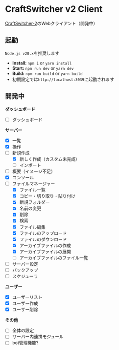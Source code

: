 # CraftSwitcher v2 Client
[CraftSwitcher-2](https://github.com/Necnion8/CraftSwitcher-2)のWebクライアント（開発中）

## 起動
`Node.js v20.x`を推奨します

- **Install:** `npm i` or `yarn install`
- **Start:** `npm run dev` or `yarn dev`
- **Build:** `npm run build` or `yarn build`
- 初期設定では`http://localhost:3039`に起動されます

## 開発中
**ダッシュボード**
- [ ] ダッシュボード

**サーバー**
- [x] 一覧
- [x] 操作
- [ ] 新規作成
  - [x] 新しく作成（カスタム未完成）
  - [ ] インポート
- [ ] 概要（イメージ不足）
- [x] コンソール
- [ ] ファイルマネージャー
  - [x] ファイル一覧
  - [x] コピー・切り取り・貼り付け
  - [x] 新規フォルダー
  - [x] 名前の変更
  - [x] 削除
  - [x] 検索
  - [x] ファイル編集
  - [x] ファイルのアップロード
  - [x] ファイルのダウンロード
  - [x] アーカイブファイルの作成
  - [x] アーカイブファイルの展開
  - [ ] アーカイブファイルのファイル一覧
- [ ] サーバー設定
- [ ] バックアップ
- [ ] スケジューラ

**ユーザー**
- [x] ユーザーリスト
- [x] ユーザー作成
- [x] ユーザー削除

**その他**
- [ ] 全体の設定
- [ ] サーバー内連携モジュール
- [ ] bot管理機能?
